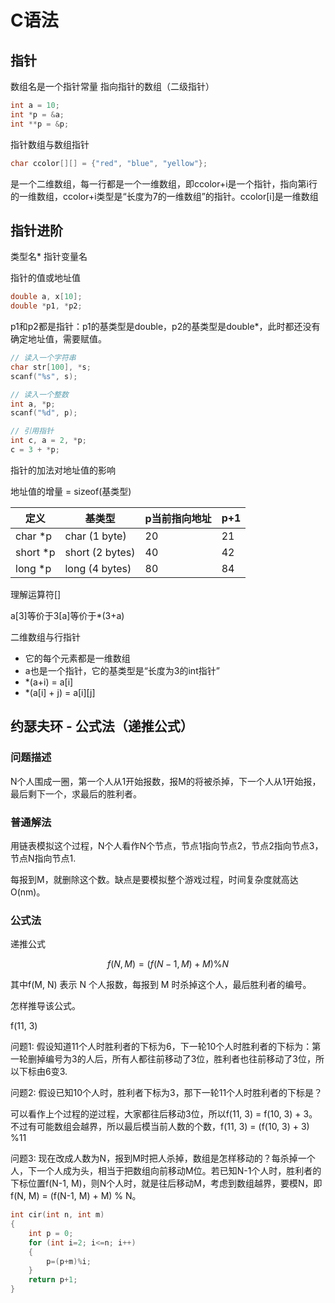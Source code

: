 # C语法

## 指针

数组名是一个指针常量
指向指针的数组（二级指针）

```cpp
int a = 10;
int *p = &a;
int **p = &p;
```

指针数组与数组指针

```cpp
char ccolor[][] = {"red", "blue", "yellow"};
```

是一个二维数组，每一行都是一个一维数组，即ccolor+i是一个指针，指向第i行的一维数组，ccolor+i类型是“长度为7的一维数组”的指针。ccolor[i]是一维数组

## 指针进阶

类型名* 指针变量名

指针的值或地址值

```cpp
double a, x[10];
double *p1, *p2;
```

p1和p2都是指针：p1的基类型是double，p2的基类型是double*，此时都还没有确定地址值，需要赋值。

```cpp
// 读入一个字符串
char str[100], *s;
scanf("%s", s);

// 读入一个整数
int a, *p;
scanf("%d", p);

// 引用指针
int c, a = 2, *p;
c = 3 + *p;
```

指针的加法对地址值的影响

地址值的增量 = sizeof(基类型)

| 定义 | 基类型 | p当前指向地址 | p+1 |
| --- | --- | --- | --- |
| char \*p | char (1 byte) | 20 | 21 |
| short \*p | short (2 bytes)  | 40 | 42 |
| long \*p | long (4 bytes) | 80 | 84 |

理解运算符[]

a[3]等价于3[a]等价于*(3+a)

二维数组与行指针

- 它的每个元素都是一维数组
- a也是一个指针，它的基类型是“长度为3的int指针”
- \*(a+i) = a\[i]
- \*(a\[i] + j) = a\[i]\[j]

## 约瑟夫环 - 公式法（递推公式）

### 问题描述

N个人围成一圈，第一个人从1开始报数，报M的将被杀掉，下一个人从1开始报，最后剩下一个，求最后的胜利者。

### 普通解法

用链表模拟这个过程，N个人看作N个节点，节点1指向节点2，节点2指向节点3，节点N指向节点1.

每报到M，就删除这个数。缺点是要模拟整个游戏过程，时间复杂度就高达O(nm)。

### 公式法

递推公式

$$
f(N, M) = (f(N-1, M)+M)\%N
$$

其中f(M, N) 表示 N 个人报数，每报到 M 时杀掉这个人，最后胜利者的编号。

怎样推导该公式。

f(11, 3)

问题1: 假设知道11个人时胜利者的下标为6，下一轮10个人时胜利者的下标为：第一轮删掉编号为3的人后，所有人都往前移动了3位，胜利者也往前移动了3位，所以下标由6变3.

问题2: 假设已知10个人时，胜利者下标为3，那下一轮11个人时胜利者的下标是？

可以看作上个过程的逆过程，大家都往后移动3位，所以f(11, 3) = f(10, 3) + 3。不过有可能数组会越界，所以最后模当前人数的个数，f(11, 3) = (f(10, 3) + 3) %11

问题3: 现在改成人数为N，报到M时把人杀掉，数组是怎样移动的？每杀掉一个人，下一个人成为头，相当于把数组向前移动M位。若已知N-1个人时，胜利者的下标位置f(N-1, M)，则N个人时，就是往后移动M，考虑到数组越界，要模N，即f(N, M) = (f(N-1, M) + M) % N。

```cpp
int cir(int n, int m)
{
	int p = 0;
	for (int i=2; i<=n; i++)
	{
		p=(p+m)%i;
	}
	return p+1;
}
```